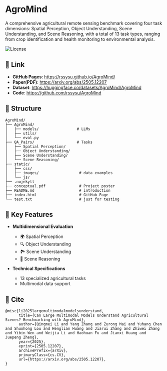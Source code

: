 # AgroMind

A comprehensive agricultural remote sensing benchmark covering four task dimensions: Spatial Perception, Object Understanding, Scene Understanding, and Scene Reasoning, with a total of 13 task types, ranging from crop identification and health monitoring to environmental analysis. 

![License](https://img.shields.io/badge/license-CC%20BY--SA%204.0-lightgrey)

## 🔗 Link

- **GitHub Pages**: https://rssysu.github.io/AgroMind/
- **Paper(PDF)**: https://arxiv.org/abs/2505.12207
- **Dataset**: https://huggingface.co/datasets/AgroMind/AgroMind
- **Code**: https://github.com/rssysu/AgroMind

## 📂 Structure

```plaintext
AgroMind/
├── AgroMind/
│   ├── models/                 # LLMs    
│   ├── utils/      
│   └── eval.py     
├── QA_Pairs/                   # Tasks
│   ├── Spatial Perception/
│   ├── Object Understanding/
│   ├── Scene Understanding/   
│   └── Scene Reasoning/
├── static/          
│   ├── css/         
│   ├── images/                  # data examples
│   └── js/          
├── .nojekyll    
├── conceptual.pdf               # Project poster
├── README.md                    # introduction
├── index.html                   # GitHub-Page
└── test.txt                     # just for testing
```

## 📌 Key Features
- **Multidimensional Evaluation**
  - 🌍 Spatial Perception
  - 🔍 Object Understanding
  - 🏞️ Scene Understanding
  - 🤖 Scene Reasoning

- **Technical Specifications**
  - 13 specialized agricultural tasks
  - Multimodal data support 



## 📜 Cite
```plaintext
@misc{li2025largemultimodalmodelsunderstand,
      title={Can Large Multimodal Models Understand Agricultural Scenes? Benchmarking with AgroMind}, 
      author={Qingmei Li and Yang Zhang and Zurong Mai and Yuhang Chen and Shuohong Lou and Henglian Huang and Jiarui Zhang and Zhiwei Zhang and Yibin Wen and Weijia Li and Haohuan Fu and Jianxi Huang and Juepeng Zheng},
      year={2025},
      eprint={2505.12207},
      archivePrefix={arXiv},
      primaryClass={cs.CV},
      url={https://arxiv.org/abs/2505.12207}, 
}
```
